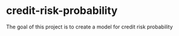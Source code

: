 # credit-risk-probability
The goal of this project is to create a model for credit risk probability
